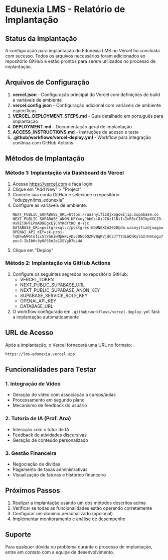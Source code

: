 # Edunexia LMS - Relatório de Implantação

## Status da Implantação

A configuração para implantação do Edunexia LMS no Vercel foi concluída com sucesso. Todos os arquivos necessários foram adicionados ao repositório GitHub e estão prontos para serem utilizados no processo de implantação.

## Arquivos de Configuração

1. **vercel.json** - Configuração principal do Vercel com definições de build e variáveis de ambiente
2. **vercel.config.json** - Configuração adicional com variáveis de ambiente específicas
3. **VERCEL_DEPLOYMENT_STEPS.md** - Guia detalhado em português para implantação
4. **DEPLOYMENT.md** - Documentação geral de implantação
5. **ACCESS_INSTRUCTIONS.md** - Instruções de acesso e teste
6. **.github/workflows/vercel-deploy.yml** - Workflow para integração contínua com GitHub Actions

## Métodos de Implantação

### Método 1: Implantação via Dashboard do Vercel

1. Acesse https://vercel.com e faça login
2. Clique em "Add New" > "Project"
3. Conecte sua conta GitHub e selecione o repositório "eduzayn/lms_edunexia"
4. Configure as variáveis de ambiente:
   ```
   NEXT_PUBLIC_SUPABASE_URL=https://uasnyifizdjxogowijip.supabase.co
   NEXT_PUBLIC_SUPABASE_ANON_KEY=eyJhbGciOiJIUzI1NiIsInR5cCI6IkpXVCJ9.eyJpc3MiOiJzdXBhYmFzZSIsInJlZiI6InVhc255aWZpemRqeG9nb3dpanlwIiwicm9sZSI6ImFub24iLCJpYXQiOjE3MTU2NzY0NTcsImV4cCI6MjAzMTI1MjQ1N30.Gy8Uj8Ck-Hs9Ij9HFLPmAU9EgxEjCnYKdYtKD_8-Yjc
   DATABASE_URL=postgresql://postgres:EDUNEXIA2028@db.uasnyifizdjxogowijip.supabase.co:5432/postgres
   OPENAI_API_KEY=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
   ```
5. Clique em "Deploy"

### Método 2: Implantação via GitHub Actions

1. Configure os seguintes segredos no repositório GitHub:
   - VERCEL_TOKEN
   - NEXT_PUBLIC_SUPABASE_URL
   - NEXT_PUBLIC_SUPABASE_ANON_KEY
   - SUPABASE_SERVICE_ROLE_KEY
   - OPENAI_API_KEY
   - DATABASE_URL
2. O workflow configurado em `.github/workflows/vercel-deploy.yml` fará a implantação automaticamente

## URL de Acesso

Após a implantação, o Vercel fornecerá uma URL no formato:
```
https://lms-edunexia.vercel.app
```

## Funcionalidades para Testar

### 1. Integração de Vídeo
- Geração de vídeo com associação a cursos/aulas
- Processamento em segundo plano
- Mecanismo de feedback do usuário

### 2. Tutoria de IA (Prof. Ana)
- Interação com o tutor de IA
- Feedback de atividades discursivas
- Geração de conteúdo personalizado

### 3. Gestão Financeira
- Negociação de dívidas
- Pagamento de taxas administrativas
- Visualização de faturas e histórico financeiro

## Próximos Passos

1. Realizar a implantação usando um dos métodos descritos acima
2. Verificar se todas as funcionalidades estão operando corretamente
3. Configurar um domínio personalizado (opcional)
4. Implementar monitoramento e análise de desempenho

## Suporte

Para qualquer dúvida ou problema durante o processo de implantação, entre em contato com a equipe de desenvolvimento.
